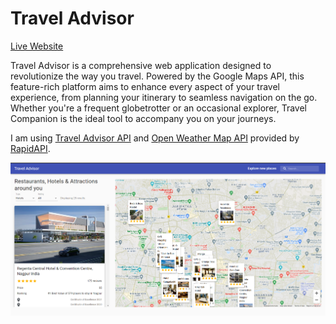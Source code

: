 Travel Advisor  
==============  

[Live Website]()

Travel Advisor is a comprehensive web application designed to revolutionize the way you travel. Powered by the Google Maps API, this feature-rich platform aims to enhance every aspect of your travel experience, from planning your itinerary to seamless navigation on the go. Whether you're a frequent globetrotter or an occasional explorer, Travel Companion is the ideal tool to accompany you on your journeys.


I am using [Travel Advisor API](https://rapidapi.com/apidojo/api/travel-advisor/) and [Open Weather Map API](https://rapidapi.com/community/api/open-weather-map/) provided by [RapidAPI](https://rapidapi.com/hub).  

![Main Page](./public/MainPage.png)
